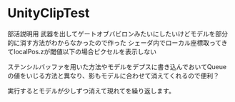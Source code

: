 # UnityClipTest
部活説明用
武器を出してゲートオブバビロンみたいにしたいけどモデルを部分的に消す方法がわからなかったので作った
シェーダ内でローカル座標取ってきてlocalPos.zが閾値以下の場合ピクセルを表示しない

ステンシルバッファを用いた方法やモデルをデプスに書き込んでおいてQueueの値をいじる方法と異なり、影もモデルに合わせて消えてくれるので便利？

実行するとモデルが少しずつ消えて現れてを繰り返します。